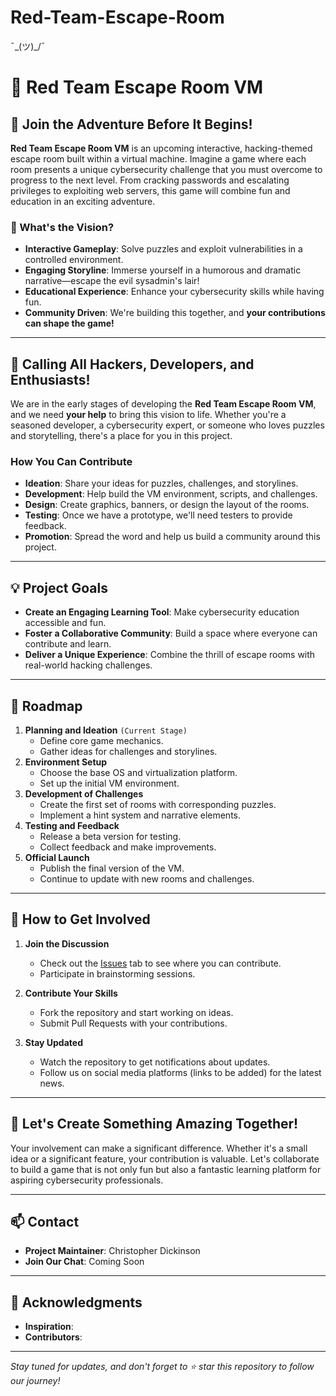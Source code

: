 # Red-Team-Escape-Room
¯\_(ツ)_/¯

# 🎲 Red Team Escape Room VM

## 🚀 **Join the Adventure Before It Begins!**

**Red Team Escape Room VM** is an upcoming interactive, hacking-themed escape room built within a virtual machine. Imagine a game where each room presents a unique cybersecurity challenge that you must overcome to progress to the next level. From cracking passwords and escalating privileges to exploiting web servers, this game will combine fun and education in an exciting adventure.

### **🌟 What's the Vision?**

- **Interactive Gameplay**: Solve puzzles and exploit vulnerabilities in a controlled environment.
- **Engaging Storyline**: Immerse yourself in a humorous and dramatic narrative—escape the evil sysadmin's lair!
- **Educational Experience**: Enhance your cybersecurity skills while having fun.
- **Community Driven**: We're building this together, and **your contributions can shape the game!**

---

## **📢 Calling All Hackers, Developers, and Enthusiasts!**

We are in the early stages of developing the **Red Team Escape Room VM**, and we need **your help** to bring this vision to life. Whether you're a seasoned developer, a cybersecurity expert, or someone who loves puzzles and storytelling, there's a place for you in this project.

### **How You Can Contribute**

- **Ideation**: Share your ideas for puzzles, challenges, and storylines.
- **Development**: Help build the VM environment, scripts, and challenges.
- **Design**: Create graphics, banners, or design the layout of the rooms.
- **Testing**: Once we have a prototype, we'll need testers to provide feedback.
- **Promotion**: Spread the word and help us build a community around this project.

---

## **💡 Project Goals**

- **Create an Engaging Learning Tool**: Make cybersecurity education accessible and fun.
- **Foster a Collaborative Community**: Build a space where everyone can contribute and learn.
- **Deliver a Unique Experience**: Combine the thrill of escape rooms with real-world hacking challenges.

---

## **📝 Roadmap**

1. **Planning and Ideation** `(Current Stage)`
   - Define core game mechanics.
   - Gather ideas for challenges and storylines.
2. **Environment Setup**
   - Choose the base OS and virtualization platform.
   - Set up the initial VM environment.
3. **Development of Challenges**
   - Create the first set of rooms with corresponding puzzles.
   - Implement a hint system and narrative elements.
4. **Testing and Feedback**
   - Release a beta version for testing.
   - Collect feedback and make improvements.
5. **Official Launch**
   - Publish the final version of the VM.
   - Continue to update with new rooms and challenges.

---

## **🤝 How to Get Involved**

1. **Join the Discussion**
   - Check out the [Issues](https://github.com/redteamranger/red-team-escape-room/issues) tab to see where you can contribute.
   - Participate in brainstorming sessions.

2. **Contribute Your Skills**
   - Fork the repository and start working on ideas.
   - Submit Pull Requests with your contributions.

3. **Stay Updated**
   - Watch the repository to get notifications about updates.
   - Follow us on social media platforms (links to be added) for the latest news.

---

## **📣 Let's Create Something Amazing Together!**

Your involvement can make a significant difference. Whether it's a small idea or a significant feature, your contribution is valuable. Let's collaborate to build a game that is not only fun but also a fantastic learning platform for aspiring cybersecurity professionals.

---

## **📫 Contact**

- **Project Maintainer**: Christopher Dickinson
- **Join Our Chat**: Coming Soon

---

## **🙏 Acknowledgments**

- **Inspiration**: 
- **Contributors**: 

---

*Stay tuned for updates, and don't forget to ⭐ star this repository to follow our journey!*
